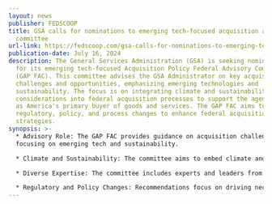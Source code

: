 ```yaml
---
layout: news
publisher: FEDSCOOP
title: GSA calls for nominations to emerging tech-focused acquisition advisory
  committee
url-link: https://fedscoop.com/gsa-calls-for-nominations-to-emerging-tech-focused-acquisition-advisory-committee/
publication-date: July 16, 2024
description: The General Services Administration (GSA) is seeking nominations
  for its emerging tech-focused Acquisition Policy Federal Advisory Committee
  (GAP FAC). This committee advises the GSA Administrator on key acquisition
  challenges and opportunities, emphasizing emerging technologies and
  sustainability. The focus is on integrating climate and sustainability
  considerations into federal acquisition processes to support the agency's role
  as America's primary buyer of goods and services. The GAP FAC aims to drive
  regulatory, policy, and process changes to enhance federal acquisition
  strategies.
synopsis: >-
  * Advisory Role: The GAP FAC provides guidance on acquisition challenges,
  focusing on emerging tech and sustainability.

  * Climate and Sustainability: The committee aims to embed climate and sustainability considerations in acquisition processes.

  * Diverse Expertise: The committee includes experts and leaders from various fields to shape acquisition policies and practices.

  * Regulatory and Policy Changes: Recommendations focus on driving necessary changes to streamline acquisitions and support sustainable practices.
---
```

